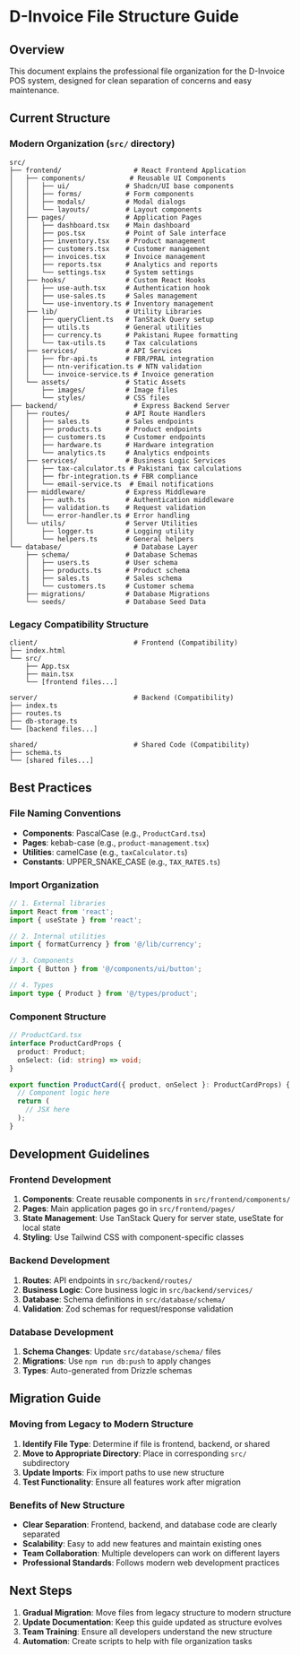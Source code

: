 # D-Invoice File Structure Guide

## Overview
This document explains the professional file organization for the D-Invoice POS system, designed for clean separation of concerns and easy maintenance.

## Current Structure

### Modern Organization (`src/` directory)
```
src/
├── frontend/                  # React Frontend Application
│   ├── components/           # Reusable UI Components
│   │   ├── ui/              # Shadcn/UI base components
│   │   ├── forms/           # Form components
│   │   ├── modals/          # Modal dialogs
│   │   └── layouts/         # Layout components
│   ├── pages/               # Application Pages
│   │   ├── dashboard.tsx    # Main dashboard
│   │   ├── pos.tsx          # Point of Sale interface
│   │   ├── inventory.tsx    # Product management
│   │   ├── customers.tsx    # Customer management
│   │   ├── invoices.tsx     # Invoice management
│   │   ├── reports.tsx      # Analytics and reports
│   │   └── settings.tsx     # System settings
│   ├── hooks/               # Custom React Hooks
│   │   ├── use-auth.tsx     # Authentication hook
│   │   ├── use-sales.ts     # Sales management
│   │   └── use-inventory.ts # Inventory management
│   ├── lib/                 # Utility Libraries
│   │   ├── queryClient.ts   # TanStack Query setup
│   │   ├── utils.ts         # General utilities
│   │   ├── currency.ts      # Pakistani Rupee formatting
│   │   └── tax-utils.ts     # Tax calculations
│   ├── services/            # API Services
│   │   ├── fbr-api.ts       # FBR/PRAL integration
│   │   ├── ntn-verification.ts # NTN validation
│   │   └── invoice-service.ts # Invoice generation
│   └── assets/              # Static Assets
│       ├── images/          # Image files
│       └── styles/          # CSS files
├── backend/                   # Express Backend Server
│   ├── routes/              # API Route Handlers
│   │   ├── sales.ts         # Sales endpoints
│   │   ├── products.ts      # Product endpoints
│   │   ├── customers.ts     # Customer endpoints
│   │   ├── hardware.ts      # Hardware integration
│   │   └── analytics.ts     # Analytics endpoints
│   ├── services/            # Business Logic Services
│   │   ├── tax-calculator.ts # Pakistani tax calculations
│   │   ├── fbr-integration.ts # FBR compliance
│   │   └── email-service.ts  # Email notifications
│   ├── middleware/          # Express Middleware
│   │   ├── auth.ts          # Authentication middleware
│   │   ├── validation.ts    # Request validation
│   │   └── error-handler.ts # Error handling
│   └── utils/               # Server Utilities
│       ├── logger.ts        # Logging utility
│       └── helpers.ts       # General helpers
└── database/                  # Database Layer
    ├── schema/              # Database Schemas
    │   ├── users.ts         # User schema
    │   ├── products.ts      # Product schema
    │   ├── sales.ts         # Sales schema
    │   └── customers.ts     # Customer schema
    ├── migrations/          # Database Migrations
    └── seeds/               # Database Seed Data
```

### Legacy Compatibility Structure
```
client/                        # Frontend (Compatibility)
├── index.html
└── src/
    ├── App.tsx
    ├── main.tsx
    └── [frontend files...]

server/                        # Backend (Compatibility)
├── index.ts
├── routes.ts
├── db-storage.ts
└── [backend files...]

shared/                        # Shared Code (Compatibility)
├── schema.ts
└── [shared files...]
```

## Best Practices

### File Naming Conventions
- **Components**: PascalCase (e.g., `ProductCard.tsx`)
- **Pages**: kebab-case (e.g., `product-management.tsx`)
- **Utilities**: camelCase (e.g., `taxCalculator.ts`)
- **Constants**: UPPER_SNAKE_CASE (e.g., `TAX_RATES.ts`)

### Import Organization
```typescript
// 1. External libraries
import React from 'react';
import { useState } from 'react';

// 2. Internal utilities
import { formatCurrency } from '@/lib/currency';

// 3. Components
import { Button } from '@/components/ui/button';

// 4. Types
import type { Product } from '@/types/product';
```

### Component Structure
```typescript
// ProductCard.tsx
interface ProductCardProps {
  product: Product;
  onSelect: (id: string) => void;
}

export function ProductCard({ product, onSelect }: ProductCardProps) {
  // Component logic here
  return (
    // JSX here
  );
}
```

## Development Guidelines

### Frontend Development
1. **Components**: Create reusable components in `src/frontend/components/`
2. **Pages**: Main application pages go in `src/frontend/pages/`
3. **State Management**: Use TanStack Query for server state, useState for local state
4. **Styling**: Use Tailwind CSS with component-specific classes

### Backend Development
1. **Routes**: API endpoints in `src/backend/routes/`
2. **Business Logic**: Core business logic in `src/backend/services/`
3. **Database**: Schema definitions in `src/database/schema/`
4. **Validation**: Zod schemas for request/response validation

### Database Development
1. **Schema Changes**: Update `src/database/schema/` files
2. **Migrations**: Use `npm run db:push` to apply changes
3. **Types**: Auto-generated from Drizzle schemas

## Migration Guide

### Moving from Legacy to Modern Structure
1. **Identify File Type**: Determine if file is frontend, backend, or shared
2. **Move to Appropriate Directory**: Place in corresponding `src/` subdirectory
3. **Update Imports**: Fix import paths to use new structure
4. **Test Functionality**: Ensure all features work after migration

### Benefits of New Structure
- **Clear Separation**: Frontend, backend, and database code are clearly separated
- **Scalability**: Easy to add new features and maintain existing ones
- **Team Collaboration**: Multiple developers can work on different layers
- **Professional Standards**: Follows modern web development practices

## Next Steps

1. **Gradual Migration**: Move files from legacy structure to modern structure
2. **Update Documentation**: Keep this guide updated as structure evolves
3. **Team Training**: Ensure all developers understand the new structure
4. **Automation**: Create scripts to help with file organization tasks